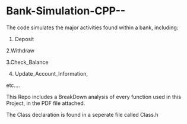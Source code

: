 # Bank-Simulation-CPP--
 
 The code simulates the major activities found within a bank, including: 
1. Deposit 
  
 2.Withdraw
 
 3.Check_Balance 
 
4. Update_Account_Information, 
 
 etc....
 
 
 
This Repo includes a BreakDown analysis of every function used in this Project, in the PDF file attached.

The Class declaration is found in a seperate file called Class.h

